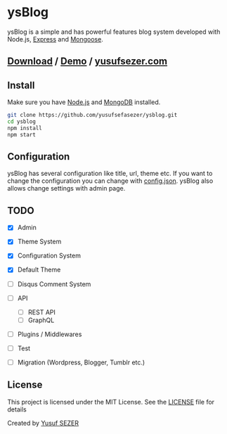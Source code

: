 # ysBlog
ysBlog is a simple and has powerful features blog system developed with Node.js, [Express](https://expressjs.com/) and [Mongoose](https://mongoosejs.com/).

## [Download](https://github.com/yusufsefasezer/ysblog/archive/master.zip) / [Demo](#) / [yusufsezer.com](http://www.yusufsezer.com)

## Install

Make sure you have [Node.js](https://nodejs.org/) and [MongoDB](https://www.mongodb.com/) installed.

```sh
git clone https://github.com/yusufsefasezer/ysblog.git
cd ysblog
npm install 
npm start
```

## Configuration

ysBlog has several configuration like title, url, theme etc. If you want to change the configuration you can change with [config.json](config.json). ysBlog also allows change settings with admin page.


## TODO
- [x] Admin
- [x] Theme System
- [x] Configuration System
- [x] Default Theme
- [ ] Disqus Comment System
- [ ] API
  - [ ] REST API
  - [ ] GraphQL
- [ ] Plugins / Middlewares
- [ ] Test
- [ ] Migration (Wordpress, Blogger, Tumblr  etc.)


## License
This project is licensed under the MIT License. See the [LICENSE](LICENSE) file for details

Created by [Yusuf SEZER](http://www.yusufsezer.com)
